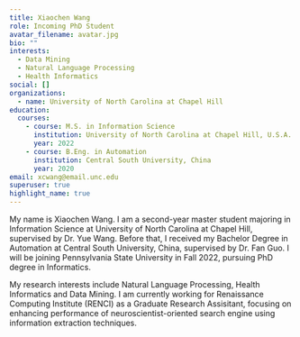 ```yaml
---
title: Xiaochen Wang
role: Incoming PhD Student
avatar_filename: avatar.jpg
bio: ""
interests:
  - Data Mining
  - Natural Language Processing
  - Health Informatics
social: []
organizations:
  - name: University of North Carolina at Chapel Hill
education:
  courses:
    - course: M.S. in Information Science
      institution: University of North Carolina at Chapel Hill, U.S.A.
      year: 2022
    - course: B.Eng. in Automation
      institution: Central South University, China
      year: 2020
email: xcwang@email.unc.edu
superuser: true
highlight_name: true
---
```

My name is Xiaochen Wang. I am a second-year master student majoring in Information Science at University of North Carolina at Chapel Hill, supervised by Dr. Yue Wang. Before that, I received my Bachelor Degree in Automation at Central South University, China, supervised by Dr. Fan Guo. I will be joining Pennsylvania State University in Fall 2022, pursuing PhD degree in Informatics.

My research interests include Natural Language Processing, Health Informatics and Data Mining. I am currently working for Renaissance Computing Institute (RENCI) as a Graduate Research Assisitant, focusing on enhancing performance of neuroscientist-oriented search engine using information extraction techniques.